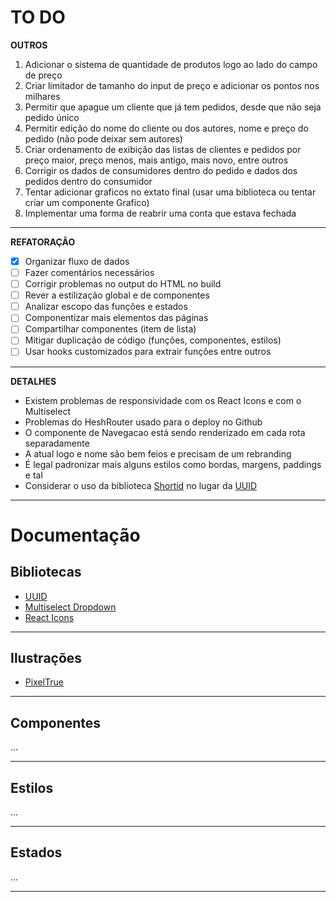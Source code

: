 # TO DO
**OUTROS**
1. Adicionar o sistema de quantidade de produtos logo ao lado do campo de preço
2. Criar limitador de tamanho do input de preço e adicionar os pontos nos milhares
3. Permitir que apague um cliente que já tem pedidos, desde que não seja pedido único
4. Permitir edição do nome do cliente ou dos autores, nome e preço do pedido (não pode deixar sem autores)
5. Criar ordenamento de exibição das listas de clientes e pedidos por preço maior, preço menos, mais antigo, mais novo, entre outros
6. Corrigir os dados de consumidores dentro do pedido e dados dos pedidos dentro do consumidor
7. Tentar adicionar graficos no extato final (usar uma biblioteca ou tentar criar um componente Grafico)
8. Implementar uma forma de reabrir uma conta que estava fechada
***
**REFATORAÇÃO**
- [x] Organizar fluxo de dados
- [ ] Fazer comentários necessários
- [ ] Corrigir problemas no output do HTML no build
- [ ] Rever a estilização global e de componentes
- [ ] Analizar escopo das funções e estados
- [ ] Componentizar mais elementos das páginas
- [ ] Compartilhar componentes (item de lista)
- [ ] Mitigar duplicação de código (funções, componentes, estilos)
- [ ] Usar hooks customizados para extrair funções entre outros
***
**DETALHES**
* Existem problemas de responsividade com os React Icons e com o Multiselect
* Problemas do HeshRouter usado para o deploy no Github
* O componente de Navegacao está sendo renderizado em cada rota separadamente
* A atual logo e nome são bem feios e precisam de um rebranding
* É legal padronizar mais alguns estilos como bordas, margens, paddings e tal
* Considerar o uso da biblioteca [Shortid](https://www.npmjs.com/package/shortid) no lugar da [UUID](https://www.npmjs.com/package/uuid)

***

# Documentação
## Bibliotecas
* [UUID](https://www.npmjs.com/package/uuid)
* [Multiselect Dropdown](https://www.npmjs.com/package/multiselect-react-dropdown)
* [React Icons](https://www.npmjs.com/package/react-icons)
***
## Ilustrações
* [PixelTrue](https://www.pixeltrue.com/free-packs/)
***
## Componentes
...
***
## Estilos
...
***
## Estados
...
***